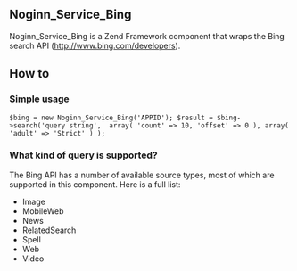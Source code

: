 ## Noginn_Service_Bing ##
Noginn_Service_Bing is a Zend Framework component that wraps the Bing search API (http://www.bing.com/developers).

## How to ##
### Simple usage ###
`$bing = new Noginn_Service_Bing('APPID');
$result = $bing->search('query string', 
    array(
        'count' => 10,
        'offset' => 0
    ),
    array(
        'adult' => 'Strict'
    )
);`

### What kind of query is supported? ###
The Bing API has a number of available source types, most of which are supported in this component. Here is a full list:

* Image
* MobileWeb
* News
* RelatedSearch
* Spell
* Web
* Video
